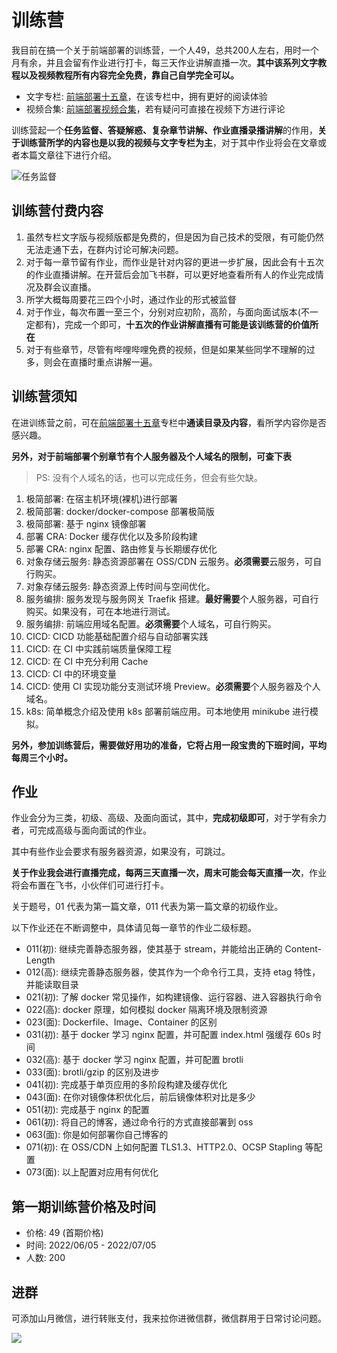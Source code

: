 # 训练营

我目前在搞一个关于前端部署的训练营，一个人49，总共200人左右，用时一个月有余，并且会留有作业进行打卡，每三天作业讲解直播一次。
​
**​其中该系列文字教程以及视频教程所有内容完全免费，靠自己自学完全可以。** 

+ 文字专栏: [前端部署十五章](https://q.shanyue.tech/deploy/)，在该专栏中，拥有更好的阅读体验
+ 视频合集: [前端部署视频合集](https://www.bilibili.com/video/BV1AY4y1671e/)，若有疑问可直接在视频下方进行评论

训练营起一个**任务监督、答疑解惑、复杂章节讲解、作业直播录播讲解**的作用，**关于训练营所学的内容也是以我的视频与文字专栏为主**，对于其中作业将会在文章或者本篇文章往下进行介绍。

![任务监督](https://static.shanyue.tech/images/22-05-31/clipboard-5729.c9fd40.webp)

## 训练营付费内容

1. 虽然专栏文字版与视频版都是免费的，但是因为自己技术的受限，有可能仍然无法走通下去，在群内讨论可解决问题。
2. 对于每一章节留有作业，而作业是针对内容的更进一步扩展，因此会有十五次的作业直播讲解。在开营后会加飞书群，可以更好地查看所有人的作业完成情况及群会议直播。
3. 所学大概每周要花三四个小时，通过作业的形式被监督
4. 对于作业，每次布置一至三个，分别对应初阶，高阶，与面向面试版本(不一定都有)，完成一个即可，**十五次的作业讲解直播有可能是该训练营的价值所在**
5. 对于有些章节，尽管有哔哩哔哩免费的视频，但是如果某些同学不理解的过多，则会在直播时重点讲解一遍。

## 训练营须知

在进训练营之前，可在[前端部署十五章](https://q.shanyue.tech/deploy/)专栏中**通读目录及内容**，看所学内容你是否感兴趣。

**另外，对于前端部署个别章节有个人服务器及个人域名的限制，可查下表**

> PS: 没有个人域名的话，也可以完成任务，但会有些欠缺。

1. 极简部署: 在宿主机环境(裸机)进行部署
1. 极简部署: docker/docker-compose 部署极简版
1. 极简部署: 基于 nginx 镜像部署
1. 部署 CRA: Docker 缓存优化以及多阶段构建
1. 部署 CRA: nginx 配置、路由修复与长期缓存优化
1. 对象存储云服务: 静态资源部署在 OSS/CDN 云服务。**必须需要**云服务，可自行购买。
1. 对象存储云服务: 静态资源上传时间与空间优化。
1. 服务编排: 服务发现与服务网关 Traefik 搭建。**最好需要**个人服务器，可自行购买。如果没有，可在本地进行测试。
1. 服务编排: 前端应用域名配置。**必须需要**个人域名，可自行购买。
1. CICD: CICD 功能基础配置介绍与自动部署实践
1. CICD: 在 CI 中实践前端质量保障工程
1. CICD: 在 CI 中充分利用 Cache
1. CICD: CI 中的环境变量
1. CICD: 使用 CI 实现功能分支测试环境 Preview。**必须需要**个人服务器及个人域名。
1. k8s: 简单概念介绍及使用 k8s 部署前端应用。可本地使用 minikube 进行模拟。

**另外，参加训练营后，需要做好用功的准备，它将占用一段宝贵的下班时间，平均每周三个小时。**

## 作业

作业会分为三类，初级、高级、及面向面试，其中，**完成初级即可**，对于学有余力者，可完成高级与面向面试的作业。

其中有些作业会要求有服务器资源，如果没有，可跳过。

**关于作业我会进行直播完成，每两三天直播一次，周末可能会每天直播一次**，作业将会布置在飞书，小伙伴们可进行打卡。

关于题号，01 代表为第一篇文章，011 代表为第一篇文章的初级作业。

以下作业还在不断调整中，具体请见每一章节的作业二级标题。

+ 011(初): 继续完善静态服务器，使其基于 stream，并能给出正确的 Content-Length
+ 012(高): 继续完善静态服务器，使其作为一个命令行工具，支持 etag 特性，并能读取目录
+ 021(初): 了解 docker 常见操作，如构建镜像、运行容器、进入容器执行命令
+ 022(高): docker 原理，如何模拟 docker 隔离环境及限制资源
+ 023(面): Dockerfile、Image、Container 的区别 
+ 031(初): 基于 docker 学习 nginx 配置，并可配置 index.html 强缓存 60s 时间
+ 032(高): 基于 docker 学习 nginx 配置，并可配置 brotli
+ 033(面): brotli/gzip 的区别及进步
+ 041(初): 完成基于单页应用的多阶段构建及缓存优化
+ 043(面): 在你对镜像体积优化后，前后镜像体积对比是多少
+ 051(初): 完成基于 nginx 的配置
+ 061(初): 将自己的博客，通过命令行的方式直接部署到 oss
+ 063(面): 你是如何部署你自己博客的
+ 071(初): 在 OSS/CDN 上如何配置 TLS1.3、HTTP2.0、OCSP Stapling 等配置
+ 073(面): 以上配置对应用有何优化

## 第一期训练营价格及时间

+ 价格: 49 (首期价格)
+ 时间: 2022/06/05 - 2022/07/05
+ 人数: 200

## 进群

可添加山月微信，进行转账支付，我来拉你进微信群，微信群用于日常讨论问题。

![](https://static.shanyue.tech/images/22-05-18/clipboard-8626.a61f42.webp)